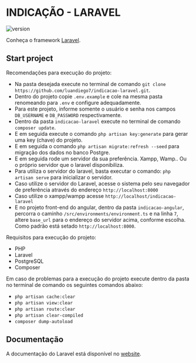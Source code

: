 # INDICAÇÃO - LARAVEL

![version](https://img.shields.io/badge/version-8.83.8-blue.svg)

Conheça o framework [Laravel](https://laravel.com).

## Start project

Recomendações para execução do projeto:

- Na pasta desejada execute no terminal de comando `git clone https://github.com/luandiego7/indicacao-laravel.git`.
- Dentro do projeto copie `.env.example` e cole na mesma pasta renomeando para `.env` e configure adequadamente.
- Para este projeto, informe somente o usuário e senha nos campos `DB_USERNAME` e `DB_PASSWORD` respectivamente.
- Dentro da pasta `indicacao-laravel` execute no terminal de comando `composer update`.
- E em seguida execute o comando `php artisan key:generate` para gerar uma key (chave) do projeto.
- E em seguida o comando `php artisan migrate:refresh --seed` para migração dos dados no banco Postgre.
- E em seguida rode um servidor da sua preferência. Xampp, Wamp.. Ou o próprio servidor que o laravel disponibiliza.
- Para utiliza o servidor do laravel, basta executar o comando: `php artisan serve` para inicializar o servidor.
- Caso utilize o servidor do Laravel, acesse o sistema pelo seu navegador de preferência através do endereço `http://localhost:8000`
- Caso utilize o xampp/wampp acesse `http://localhost/indicacao-laravel`
- E no projeto front-end do angular, dentro da pasta `indicacao-angular`, percorra  o caminho `/src/environments/environment.ts` e na linha `7`, altere `base_url` para o endereço do servidor acima, conforme escolha. Como padrão está setado `http://localhost:8000`.

Requisitos para execução do projeto:

- PHP
- Laravel
- PostgreSQL
- Composer

Em caso de problemas para a execução do projeto execute dentro da pasta no terminal de comando os seguintes comandos abaixo:

- `php artisan cache:clear`
- `php artisan view:clear`
- `php artisan route:clear`
- `php artisan clear-compiled`
- `composer dump-autoload`

## Documentação
A documentação do Laravel está disponível no [website](https://laravel.com/docs/).
